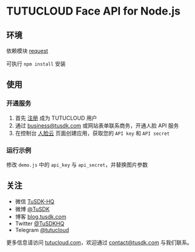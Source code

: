 # TUTUCLOUD Face API for Node.js


## 环境

依赖模块 [request](https://github.com/request/request)

可执行 `npm install` 安装


## 使用

### 开通服务

1. 首先 [注册](https://tutucloud.com/console/user/register) 成为 TUTUCLOUD 用户
2. 通过 [business@tusdk.com](mailto:business@tusdk.com) 或网站表单联系商务，开通人脸 API 服务
3. 在控制台 [人脸云](https://tutucloud.com/console/faceApp/create) 页面创建应用，获取您的 `API key` 和 `API secret`

### 运行示例

修改 `demo.js` 中的 `api_key` 与 `api_secret`，并替换图片参数


## 关注

* 微信 [TuSDK-HQ](https://tutucloud.com/img/tusdk-wechat-qrcode.png)
* 微博 [@TuSDK](http://weibo.com/tusdk)
* 博客 [blog.tusdk.com](http://blog.tusdk.com/)
* Twitter [@TuSDKHQ](https://twitter.com/TuSDKHQ)
* Telegram [@tutucloud](https://telegram.me/tutucloud)

更多信息请访问 [tutucloud.com](https://tutucloud.com/)，欢迎通过 [contact@tusdk.com](mailto:contact@tusdk.com) 与我们联系。
